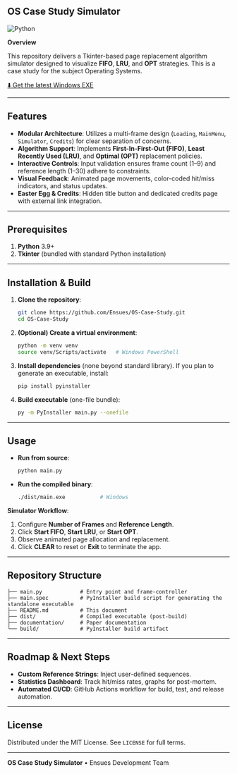 ## OS Case Study Simulator

<img alt="Python" src="https://img.shields.io/badge/-Python-3670A0?style=flat-square&logo=python&logoColor=ffdd54" />

**Overview**

This repository delivers a Tkinter-based page replacement algorithm simulator designed to visualize **FIFO**, **LRU**, and **OPT** strategies. This is a case study for the subject Operating Systems.

[⬇️ Get the latest Windows EXE](https://github.com/Ensues/OS-Case-Study/releases/download/v1.0.0/main.exe)

---

## Features

* **Modular Architecture**: Utilizes a multi-frame design (`Loading`, `MainMenu`, `Simulator`, `Credits`) for clear separation of concerns.
* **Algorithm Support**: Implements **First-In-First-Out (FIFO)**, **Least Recently Used (LRU)**, and **Optimal (OPT)** replacement policies.
* **Interactive Controls**: Input validation ensures frame count (1–9) and reference length (1–30) adhere to constraints.
* **Visual Feedback**: Animated page movements, color-coded hit/miss indicators, and status updates.
* **Easter Egg & Credits**: Hidden title button and dedicated credits page with external link integration.

---

## Prerequisites

1. **Python** 3.9+
2. **Tkinter** (bundled with standard Python installation)

---

## Installation & Build

1. **Clone the repository**:

   ```bash
   git clone https://github.com/Ensues/OS-Case-Study.git
   cd OS-Case-Study
   ```

2. **(Optional) Create a virtual environment**:

   ```bash
   python -m venv venv
   source venv/Scripts/activate   # Windows PowerShell
   ```

3. **Install dependencies** (none beyond standard library).
   If you plan to generate an executable, install:

   ```bash
   pip install pyinstaller
   ```

4. **Build executable** (one-file bundle):

   ```bash
   py -m PyInstaller main.py --onefile
   ```

---

## Usage

* **Run from source**:

  ```bash
  python main.py
  ```

* **Run the compiled binary**:

  ```bash
  ./dist/main.exe           # Windows
  ```

**Simulator Workflow**:

1. Configure **Number of Frames** and **Reference Length**.
2. Click **Start FIFO**, **Start LRU**, or **Start OPT**.
3. Observe animated page allocation and replacement.
4. Click **CLEAR** to reset or **Exit** to terminate the app.

---

## Repository Structure

```
├── main.py            # Entry point and frame-controller
├── main.spec          # PyInstaller build script for generating the standalone executable
├── README.md          # This document
├── dist/              # Compiled executable (post-build)
├── documentation/     # Paper documentation
└── build/             # PyInstaller build artifact
```

---

## Roadmap & Next Steps

* **Custom Reference Strings**: Inject user-defined sequences.
* **Statistics Dashboard**: Track hit/miss rates, graphs for post-mortem.
* **Automated CI/CD**: GitHub Actions workflow for build, test, and release automation.

---

## License

Distributed under the MIT License. See `LICENSE` for full terms.

---

**OS Case Study Simulator** • Ensues Development Team
